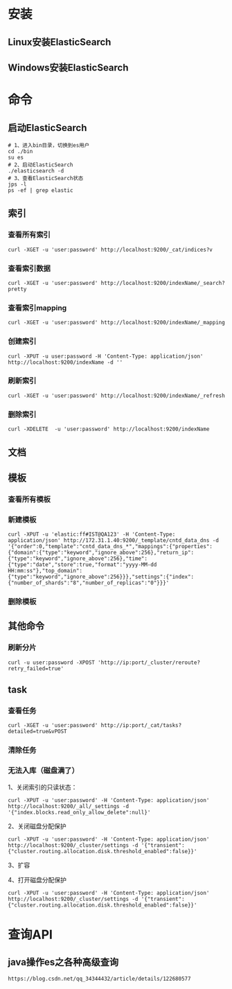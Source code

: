# 安装





## Linux安装ElasticSearch





## Windows安装ElasticSearch



# 命令

## 启动ElasticSearch

```shell
# 1、进入bin目录，切换到es用户
cd ./bin
su es
# 2、启动ElasticSearch
./elasticsearch -d
# 3、查看ElasticSearch状态
jps -l
ps -ef | grep elastic
```

## 索引

### 查看所有索引

```shell
curl -XGET -u 'user:password' http://localhost:9200/_cat/indices?v
```

### 查看索引数据

```shell
curl -XGET -u 'user:password' http://localhost:9200/indexName/_search?pretty
```

### 查看索引mapping

```shell
curl -XGET -u 'user:password' http://localhost:9200/indexName/_mapping
```

### 创建索引

```shell
curl -XPUT -u user:password -H 'Content-Type: application/json' http://localhost:9200/indexName -d ''
```

### 刷新索引

```shell
curl -XGET -u 'user:password' http://localhost:9200/indexName/_refresh
```

### 删除索引

```shell
curl -XDELETE  -u 'user:password' http://localhost:9200/indexName
```



## 文档

## 模板

### 查看所有模板

### 新建模板

```shell
curl -XPUT -u 'elastic:ff#IST@QA123' -H 'Content-Type: application/json' http://172.31.1.40:9200/_template/cntd_data_dns -d '{"order":0,"template":"cntd_data_dns_*","mappings":{"properties":{"domain":{"type":"keyword","ignore_above":256},"return_ip":{"type":"keyword","ignore_above":256},"time":{"type":"date","store":true,"format":"yyyy-MM-dd HH:mm:ss"},"top_domain":{"type":"keyword","ignore_above":256}}},"settings":{"index":{"number_of_shards":"8","number_of_replicas":"0"}}}'

```



### 删除模板

## 其他命令

### 刷新分片

```shell
curl -u user:password -XPOST 'http://ip:port/_cluster/reroute?retry_failed=true'
```

## task

### 查看任务

```shell
curl -XGET -u 'user:password' http://ip:port/_cat/tasks?detailed=true&vPOST
```

### 清除任务

### 无法入库（磁盘满了）

1、关闭索引的只读状态：

```shell
curl -XPUT -u 'user:password' -H 'Content-Type: application/json' http://localhost:9200/_all/_settings -d '{"index.blocks.read_only_allow_delete":null}'
```

2、关闭磁盘分配保护

```shell
curl -XPUT -u 'user:password' -H 'Content-Type: application/json' http://localhost:9200/_cluster/settings -d '{"transient":{"cluster.routing.allocation.disk.threshold_enabled":false}}'
```

3、扩容

4、打开磁盘分配保护

```shell
curl -XPUT -u 'user:password' -H 'Content-Type: application/json' http://localhost:9200/_cluster/settings -d '{"transient":{"cluster.routing.allocation.disk.threshold_enabled":false}}'
```



# 查询API

## java操作es之各种高级查询

```
https://blog.csdn.net/qq_34344432/article/details/122680577
```


